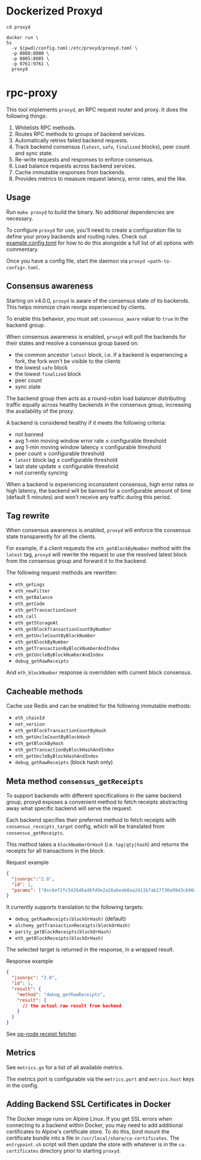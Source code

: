 # Dockerized Proxyd

```
cd proxyd

docker run \                                                                              5s
  -v $(pwd)/config.toml:/etc/proxyd/proxyd.toml \
  -p 8080:8080 \
  -p 8085:8085 \
  -p 9761:9761 \
  proxyd
```

# rpc-proxy

This tool implements `proxyd`, an RPC request router and proxy. It does the following things:

1. Whitelists RPC methods.
2. Routes RPC methods to groups of backend services.
3. Automatically retries failed backend requests.
4. Track backend consensus (`latest`, `safe`, `finalized` blocks), peer count and sync state.
5. Re-write requests and responses to enforce consensus.
6. Load balance requests across backend services.
7. Cache immutable responses from backends.
8. Provides metrics to measure request latency, error rates, and the like.


## Usage

Run `make proxyd` to build the binary. No additional dependencies are necessary.

To configure `proxyd` for use, you'll need to create a configuration file to define your proxy backends and routing rules.  Check out [example.config.toml](./example.config.toml) for how to do this alongside a full list of all options with commentary.

Once you have a config file, start the daemon via `proxyd <path-to-config>.toml`.


## Consensus awareness

Starting on v4.0.0, `proxyd` is aware of the consensus state of its backends. This helps minimize chain reorgs experienced by clients.

To enable this behavior, you must set `consensus_aware` value to `true` in the backend group.

When consensus awareness is enabled, `proxyd` will poll the backends for their states and resolve a consensus group based on:
* the common ancestor `latest` block, i.e. if a backend is experiencing a fork, the fork won't be visible to the clients
* the lowest `safe` block
* the lowest `finalized` block
* peer count
* sync state

The backend group then acts as a round-robin load balancer distributing traffic equally across healthy backends in the consensus group, increasing the availability of the proxy.

A backend is considered healthy if it meets the following criteria:
* not banned
* avg 1-min moving window error rate ≤ configurable threshold
* avg 1-min moving window latency ≤ configurable threshold
* peer count ≥ configurable threshold
* `latest` block lag ≤ configurable threshold
* last state update ≤ configurable threshold
* not currently syncing

When a backend is experiencing inconsistent consensus, high error rates or high latency,
the backend will be banned for a configurable amount of time (default 5 minutes)
and won't receive any traffic during this period.


## Tag rewrite

When consensus awareness is enabled, `proxyd` will enforce the consensus state transparently for all the clients.

For example, if a client requests the `eth_getBlockByNumber` method with the `latest` tag,
`proxyd` will rewrite the request to use the resolved latest block from the consensus group
and forward it to the backend.

The following request methods are rewritten:
* `eth_getLogs`
* `eth_newFilter`
* `eth_getBalance`
* `eth_getCode`
* `eth_getTransactionCount`
* `eth_call`
* `eth_getStorageAt`
* `eth_getBlockTransactionCountByNumber`
* `eth_getUncleCountByBlockNumber`
* `eth_getBlockByNumber`
* `eth_getTransactionByBlockNumberAndIndex`
* `eth_getUncleByBlockNumberAndIndex`
* `debug_getRawReceipts`

And `eth_blockNumber` response is overridden with current block consensus.


## Cacheable methods

Cache use Redis and can be enabled for the following immutable methods:

* `eth_chainId`
* `net_version`
* `eth_getBlockTransactionCountByHash`
* `eth_getUncleCountByBlockHash`
* `eth_getBlockByHash`
* `eth_getTransactionByBlockHashAndIndex`
* `eth_getUncleByBlockHashAndIndex`
* `debug_getRawReceipts` (block hash only)

## Meta method `consensus_getReceipts`

To support backends with different specifications in the same backend group,
proxyd exposes a convenient method to fetch receipts abstracting away
what specific backend will serve the request.

Each backend specifies their preferred method to fetch receipts with `consensus_receipts_target` config,
which will be translated from `consensus_getReceipts`.

This method takes a `blockNumberOrHash` (i.e. `tag|qty|hash`)
and returns the receipts for all transactions in the block.

Request example
```json
{
  "jsonrpc":"2.0",
  "id": 1,
  "params": ["0xc6ef2fc5426d6ad6fd9e2a26abeab0aa2411b7ab17f30a99d3cb96aed1d1055b"]
}
```

It currently supports translation to the following targets:
* `debug_getRawReceipts(blockOrHash)` (default)
* `alchemy_getTransactionReceipts(blockOrHash)`
* `parity_getBlockReceipts(blockOrHash)`
* `eth_getBlockReceipts(blockOrHash)`

The selected target is returned in the response, in a wrapped result.

Response example
```json
{
  "jsonrpc": "2.0",
  "id": 1,
  "result": {
    "method": "debug_getRawReceipts",
    "result": {
      // the actual raw result from backend
    }
  }
}
```

See [op-node receipt fetcher](https://github.com/ethereum-optimism/optimism/blob/186e46a47647a51a658e699e9ff047d39444c2de/op-node/sources/receipts.go#L186-L253).


## Metrics

See `metrics.go` for a list of all available metrics.

The metrics port is configurable via the `metrics.port` and `metrics.host` keys in the config.

## Adding Backend SSL Certificates in Docker

The Docker image runs on Alpine Linux. If you get SSL errors when connecting to a backend within Docker, you may need to add additional certificates to Alpine's certificate store. To do this, bind mount the certificate bundle into a file in `/usr/local/share/ca-certificates`. The `entrypoint.sh` script will then update the store with whatever is in the `ca-certificates` directory prior to starting `proxyd`.
